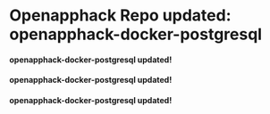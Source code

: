 # Openapphack Repo updated: openapphack-docker-postgresql
#### openapphack-docker-postgresql updated!
#### openapphack-docker-postgresql updated!
#### openapphack-docker-postgresql updated!
